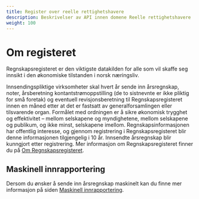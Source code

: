```yaml
---
title: Register over reelle rettighetshavere
description: Beskrivelser av API innen domene Reelle rettighetshavere
weight: 100
---
```


# Om registeret

Regnskapsregisteret er den viktigste datakilden for alle som vil skaffe seg innsikt i den økonomiske tilstanden i norsk næringsliv.

Innsendingspliktige virksomheter skal hvert år sende inn årsregnskap, noter, årsberetning kontantstrømoppstilling (de to sistnevnte er ikke pliktig for små foretak) og eventuell revisjonsberetning til Regnskapsregisteret innen en måned etter at det er fastsatt av generalforsamlingen eller tilsvarende organ. Formålet med ordningen er å sikre økonomisk trygghet og effektivitet – mellom selskapene og myndighetene, mellom selskapene og publikum, og ikke minst, selskapene imellom.  Regnskapsinformasjonen har offentlig interesse, og gjennom registrering i Regnskapsregisteret blir denne informasjonen tilgjengelig i 10 år. Innsendte årsregnskap blir kunngjort etter registrering.
Mer informasjon om Regnskapsregisteret finner du på [Om Regnskapsregisteret](https://www.brreg.no/om-oss/registrene-vare/om-regnskapsregisteret/).

## Maskinell innrapportering
Dersom du ønsker å  sende inn årsregnskap maskinelt kan du finne mer informasjon på siden [Maskinell innrapportering](./maskinell-innrapportering).